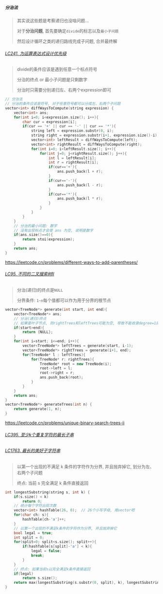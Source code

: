 ##### 分治法

> 其实说这些题是考察递归也没啥问题...
> 
> 对于**分治问题**, 首先要确定`divide`的标志以及`最小子问题`
> 
> 然后设计循环之类的递归路线完成子问题, 合并最终解


###### [LC241. 为运算表达式设计优先级]()

> divide的条件应该是遇到任意一个标点符号
> 
> 分治的终点 or 最小子问题是只剩数字
> 
> 分治时只需要分别递归左、右两个expression即可

```CPP
// 分治法
// 分治的条件应该是符号, 对于任意符号都可以分成左、右两个子问题
vector<int> diffWaysToCompute(string expression) {
    vector<int> ans;
    for(int i=0; i<expression.size(); i++){
        char cur = expression[i];
        if(cur == '+' || cur == '-' || cur == '*'){
            string left = expression.substr(0, i);
            string right = expression.substr(i+1, expression.size()-i);
            vector<int> leftResult = diffWaysToCompute(left);
            vector<int> rightResult = diffWaysToCompute(right);
            for(int i=0; i<leftResult.size(); i++){
                for(int j=0; j<rightResult.size(); j++){
                    int l = leftResult[i];
                    int r = rightResult[i];
                    if(cur=='+'){
                        ans.push_back(l + r);
                    }
                    if(cur=='-'){
                        ans.push_back(l - r);
                    }
                    if(cur=='*'){
                        ans.push_back(l * r);
                    }
                }
            }
        }
    }
    // 分治的最小问题: 数字
    // 没有出现标点才会使 ans 为空, 说明是数字
    if(ans.size()==0){
        return stoi(expression);
    }
    return ans;
}
```

https://leetcode.cn/problems/different-ways-to-add-parentheses/


###### [LC95. 不同的二叉搜索树Ⅱ]()

> 分治(递归)的终点是`NULL`
>
> 分界条件: `1~n`每个值都可以作为用于分界的根节点

```CPP
vector<TreeNode*> generate(int start, int end){
    vector<TreeNode*> ans;
    // 分治(递归)终点
    // 如果是叶子节点, 则rightTrees和leftTrees可能为空, 导致不能收录degree=1的节点
    if(start>end){
        return {NULL};
    }
    for(int i=start; i<=end; i++){
        vector<TreeNode*> leftTrees = generate(start, i-1);
        vector<TreeNode*> rightTrees = generate(i+1, end);
        for(TreeNode* l : leftTrees){
            for(TreeNode* r: rightTrees){
                TreeNode* root = new TreeNode(i);
                root->left = l;
                root->right = r;
                ans.push_back(root);
            }
        }
    }
    return ans;
}
vector<TreeNode*> generateTrees(int n) {
    return generate(1, n);
}
```

https://leetcode.cn/problems/unique-binary-search-trees-ii


###### [LC395. 至少k个重复字符的最长子串]()

###### [LC1763. 最长的美好子字符串]()

> 以第一个出现的不满足 k 条件的字符作为分界, 并且抛弃掉它, 划分为左、右两个子问题
> 
> 终点: 当前 s 完全满足 k 条件直接返回

```CPP
int longestSubstring(string s, int k) {
    if(s.size() < k)
        return 0;
    // 统计每个字符出现次数
    vector<int> hashTable(26, 0);  // 26个小写字母, 用vector吧
    for(char ch: s){
        hashTable[ch-'a']++;
    }
    // 以第一个出现的不满足k条件的字符作为分界, 并且抛弃掉它
    bool legal = true;
    int split = 0;
    for(split=0; split<s.size(); split++){
        if(hashTable[s[split]-'a'] < k){
            legal = false;
            break;
        }
    }
    // 终点: 如果当前s以完全满足k条件直接返回
    if(legal)
        return s.size();
    return max(longestSubstring(s.substr(0, split), k), longestSubstring(s.substr(split+1, s.size()-split-1), k));
}
```
